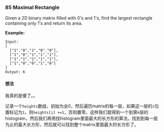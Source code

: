 ### 85 Maximal Rectangle

Given a 2D binary matrix filled with 0's and 1's, find the largest rectangle containing only 1's and return its area.

**Example:**

```
Input:
[
  ["1","0","1","0","0"],
  ["1","0","1","1","1"],
  ["1","1","1","1","1"],
  ["1","0","0","1","0"]
]
Output: 6
```

#### 想法

我真的是傻了。。

记录一个`heights`数组，初始为全0，然后遍历matrix的每一层，如果这一层的`i`位置标记为`1`，则`heights[i] +=1`，否则置零，这样我们就得到一个到第`k`层的histogram，然后我们再用找histogram里面最大的长方形的算法，找到到每一层为止的最大长方形，然后就可以找到整个matrix里面最大的长方形了。